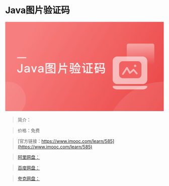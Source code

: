 # Java图片验证码

![img](../../assets/5fe442ee0001763205400304.jpg)

> 简介：

> 价格：免费

> [官方链接：https://www.imooc.com/learn/585](https://www.imooc.com/learn/585)

> [阿里网盘：]()

> [百度网盘：]()

> [夸克网盘：]()
